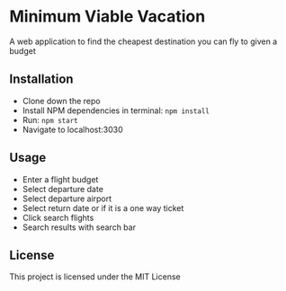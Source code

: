 # Minimum Viable Vacation

A web application to find the cheapest destination you can fly to given a budget
<!-- ![Alt text](screenShot.png "") -->

## Installation
- Clone down the repo
- Install NPM dependencies in terminal: `npm install`
- Run: `npm start`
- Navigate to localhost:3030

## Usage

- Enter a flight budget
- Select departure date
- Select departure airport
- Select return date or if it is a one way ticket
- Click search flights
- Search results with search bar

## License

This project is licensed under the MIT License
